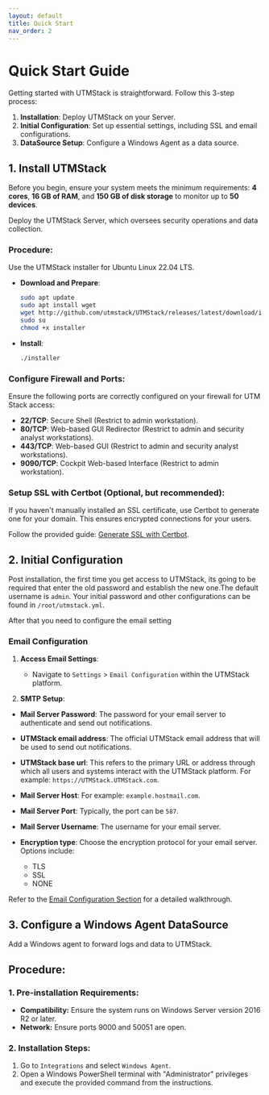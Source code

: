 ```yaml
---
layout: default
title: Quick Start
nav_order: 2
---
```


# Quick Start Guide

Getting started with UTMStack is straightforward. Follow this 3-step process:

1. **Installation**: Deploy UTMStack on your Server.
2. **Initial Configuration**: Set up essential settings, including SSL and email configurations.
3. **DataSource Setup**: Configure a Windows Agent as a data source.

## 1. Install UTMStack

Before you begin, ensure your system meets the minimum requirements: **4 cores**, **16 GB of RAM**, and **150 GB of disk storage** to monitor up to **50 devices**.

Deploy the UTMStack Server, which oversees security operations and data collection.

### **Procedure**:

Use the UTMStack installer for Ubuntu Linux 22.04 LTS.

- **Download and Prepare**:  
    ```bash
    sudo apt update
    sudo apt install wget
    wget http://github.com/utmstack/UTMStack/releases/latest/download/installer
    sudo su
    chmod +x installer
    ```

- **Install**:  
    ```bash
    ./installer
    ```

### **Configure Firewall and Ports**:

Ensure the following ports are correctly configured on your firewall for UTM Stack access:

- **22/TCP**: Secure Shell (Restrict to admin workstation).
- **80/TCP**: Web-based GUI Redirector (Restrict to admin and security analyst workstations).
- **443/TCP**: Web-based GUI (Restrict to admin and security analyst workstations).
- **9090/TCP**: Cockpit Web-based Interface (Restrict to admin workstation).

### Setup SSL with Certbot (Optional, but recommended):
If you haven't manually installed an SSL certificate, use Certbot to generate one for your domain. This ensures encrypted connections for your users.

Follow the provided guide: [Generate SSL with Certbot](./Installation/SSLConfiguration).


## 2. Initial Configuration

Post installation, the first time you get access to UTMStack, its going to be required that enter the old password and establish the new one.The default username is `admin`. Your initial password and other configurations can be found in `/root/utmstack.yml`.
 
 After that you need to configure the email setting
 
###  **Email Configuration**

1. **Access Email Settings**:
    - Navigate to `Settings` > `Email Configuration` within the UTMStack platform.


2. **SMTP Setup**:
- **Mail Server Password**: The password for your email server to authenticate and send out notifications.

- **UTMStack email address**: The official UTMStack email address that will be used to send out notifications.

- **UTMStack base url**: This refers to the primary URL or address through which all users and systems interact with the UTMStack platform.  For example: `https://UTMStack.UTMStack.com`.

- **Mail Server Host**: For example: `example.hostmail.com`.

- **Mail Server Port**: Typically, the port can be `587`.

- **Mail Server Username**: The username for your email server.

- **Encryption type**: Choose the encryption protocol for your email server. Options include:
  - TLS
  - SSL
  - NONE 

 Refer to the [Email Configuration Section](./UTMStackComponents/Configuration/ApplicationSetting) for a detailed walkthrough.

## 3. Configure a Windows Agent DataSource

Add a Windows agent to forward logs and data to UTMStack.

## Procedure:

### 1. Pre-installation Requirements:
   * **Compatibility:** Ensure the system runs on Windows Server version 2016 R2 or later.
   * **Network:** Ensure ports 9000 and 50051 are open.

### 2. Installation Steps:
   1. Go to `Integrations` and select `Windows Agent`.
   2. Open a Windows PowerShell terminal with "Administrator" privileges and execute the provided command from the instructions.




